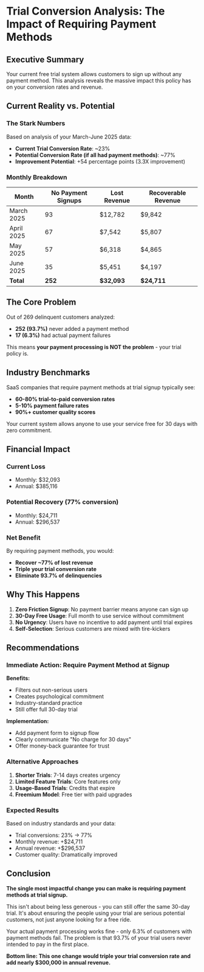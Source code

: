 # Trial Conversion Analysis: The Impact of Requiring Payment Methods

## Executive Summary

Your current free trial system allows customers to sign up without any payment method. This analysis reveals the massive impact this policy has on your conversion rates and revenue.

## Current Reality vs. Potential

### The Stark Numbers

Based on analysis of your March-June 2025 data:

- **Current Trial Conversion Rate**: ~23%
- **Potential Conversion Rate (if all had payment methods)**: ~77%
- **Improvement Potential**: +54 percentage points (3.3X improvement)

### Monthly Breakdown

| Month | No Payment Signups | Lost Revenue | Recoverable Revenue |
|-------|-------------------|--------------|---------------------|
| March 2025 | 93 | $12,782 | $9,842 |
| April 2025 | 67 | $7,542 | $5,807 |
| May 2025 | 57 | $6,318 | $4,865 |
| June 2025 | 35 | $5,451 | $4,197 |
| **Total** | **252** | **$32,093** | **$24,711** |

## The Core Problem

Out of 269 delinquent customers analyzed:
- **252 (93.7%)** never added a payment method
- **17 (6.3%)** had actual payment failures

This means **your payment processing is NOT the problem** - your trial policy is.

## Industry Benchmarks

SaaS companies that require payment methods at trial signup typically see:
- **60-80% trial-to-paid conversion rates**
- **5-10% payment failure rates**
- **90%+ customer quality scores**

Your current system allows anyone to use your service free for 30 days with zero commitment.

## Financial Impact

### Current Loss
- Monthly: $32,093
- Annual: $385,116

### Potential Recovery (77% conversion)
- Monthly: $24,711
- Annual: $296,537

### Net Benefit
By requiring payment methods, you would:
- **Recover ~77% of lost revenue**
- **Triple your trial conversion rate**
- **Eliminate 93.7% of delinquencies**

## Why This Happens

1. **Zero Friction Signup**: No payment barrier means anyone can sign up
2. **30-Day Free Usage**: Full month to use service without commitment
3. **No Urgency**: Users have no incentive to add payment until trial expires
4. **Self-Selection**: Serious customers are mixed with tire-kickers

## Recommendations

### Immediate Action: Require Payment Method at Signup

**Benefits:**
- Filters out non-serious users
- Creates psychological commitment
- Industry-standard practice
- Still offer full 30-day trial

**Implementation:**
- Add payment form to signup flow
- Clearly communicate "No charge for 30 days"
- Offer money-back guarantee for trust

### Alternative Approaches

1. **Shorter Trials**: 7-14 days creates urgency
2. **Limited Feature Trials**: Core features only
3. **Usage-Based Trials**: Credits that expire
4. **Freemium Model**: Free tier with paid upgrades

### Expected Results

Based on industry standards and your data:
- Trial conversions: 23% → 77%
- Monthly revenue: +$24,711
- Annual revenue: +$296,537
- Customer quality: Dramatically improved

## Conclusion

**The single most impactful change you can make is requiring payment methods at trial signup.**

This isn't about being less generous - you can still offer the same 30-day trial. It's about ensuring the people using your trial are serious potential customers, not just anyone looking for a free ride.

Your actual payment processing works fine - only 6.3% of customers with payment methods fail. The problem is that 93.7% of your trial users never intended to pay in the first place.

**Bottom line: This one change would triple your trial conversion rate and add nearly $300,000 in annual revenue.** 